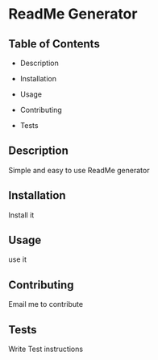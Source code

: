 # ReadMe Generator
  
  ## Table of Contents

  * Description

  * Installation

  * Usage

  * Contributing

  * Tests
  
  ## Description

  Simple and easy to use ReadMe generator

  
  ## Installation
  
  Install it

  ## Usage

  use it

  ## Contributing
  
  Email me to contribute

  ## Tests

  Write Test instructions
  
  